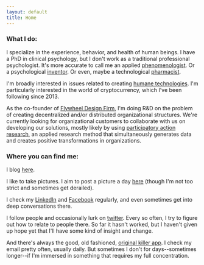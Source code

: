 ```yaml
---
layout: default
title: Home
---
```


### What I do:

I specialize in the experience, behavior, and health of human beings. I have a PhD in clinical psychology, but I don't work as a traditional professional psychologist. It's more accurate to call me an applied [phenomenologist](https://en.wikipedia.org/wiki/Phenomenology_(philosophy)). Or a psychological [inventor](https://www.merriam-webster.com/dictionary/inventor). Or even, maybe a technological [pharmacist](https://en.wikipedia.org/wiki/Pharmakon_(philosophy)).  

I'm broadly interested in issues related to creating [humane technologies](http://humanetech.com/). I'm particularly interested in the world of cryptocurrency, which I've been following since 2013.  

As the co-founder of [Flywheel Design Firm](https://flywheeldesignfirm.com/), I'm doing R&D on the problem of creating decentralized and/or distributed organizational structures.  We're currently looking for organizational customers to collaborate with us on developing our solutions, mostly likely by using [participatory action research](https://participaction.wordpress.com/whatpar/defining-par/), an applied research method that simultaneously generates data and creates positive transformations in organizations.



### Where you can find me:

I blog [here](https://medium.com/being-human-is-a-feature-not-a-bug). 

I like to take pictures. I aim to post a picture a day [here](https://www.instagram.com/_sun_lite/) (though I'm not too strict and sometimes get derailed).  

I check my [LinkedIn](https://www.linkedin.com/in/loweamanda) and [Facebook](https://www.facebook.com/profile.php?id=100004169838616) regularly, and even sometimes get into deep conversations there.

I follow people and occasionally lurk on [twitter](https://twitter.com/CELaboratories). Every so often, I try to figure out how to relate to people there. So far it hasn't worked, but I haven't given up hope yet that I'll have some kind of insight and change.

And there's always the good, old fashioned, [original killer app](mailto:amandalowephd@gmail.com). I check my email pretty often, usually daily. But sometimes I don't for days--sometimes longer--if I'm immersed in something that requires my full concentration.